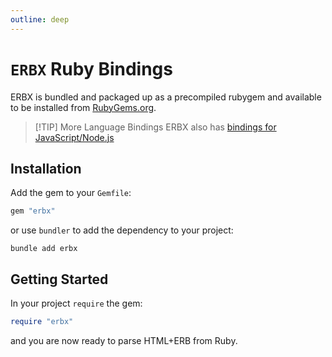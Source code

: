 ```yaml
---
outline: deep
---
```


# `ERBX` Ruby Bindings

ERBX is bundled and packaged up as a precompiled rubygem and available to be installed from [RubyGems.org](https://rubygems.org).

> [!TIP] More Language Bindings
> ERBX also has [bindings for JavaScript/Node.js](/bindings/javascript)

## Installation

Add the gem to your `Gemfile`:

```ruby
gem "erbx"
```

or use `bundler` to add the dependency to your project:

```shell
bundle add erbx
```


## Getting Started

In your project `require` the gem:

```ruby
require "erbx"
```

and you are now ready to parse HTML+ERB from Ruby.
